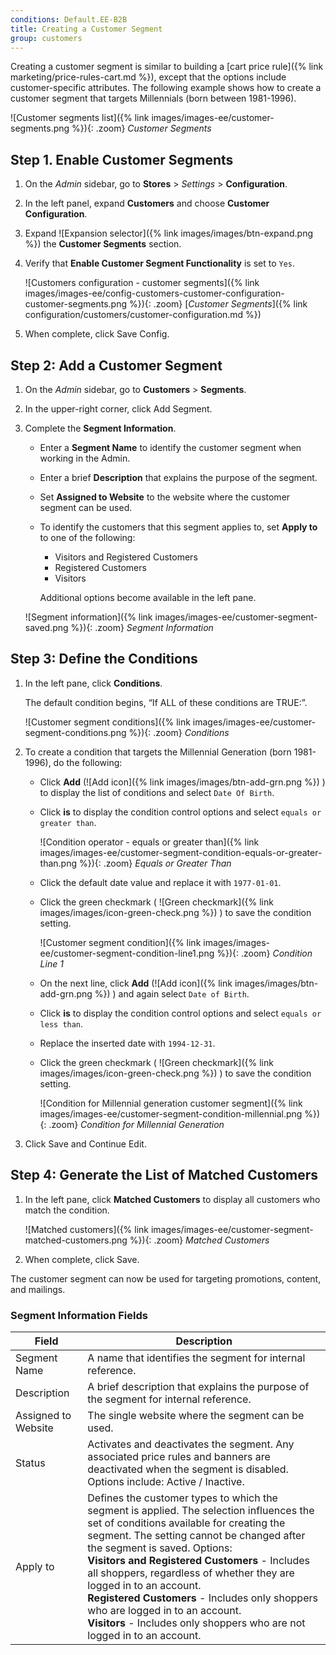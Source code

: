 ```yaml
---
conditions: Default.EE-B2B
title: Creating a Customer Segment
group: customers
---
```


Creating a customer segment is similar to building a [cart price rule]({% link marketing/price-rules-cart.md %}), except that the options include customer-specific attributes. The following example shows how to create a customer segment that targets Millennials (born between 1981-1996).

![Customer segments list]({% link images/images-ee/customer-segments.png %}){: .zoom}
_Customer Segments_

## Step 1. Enable Customer Segments

1. On the _Admin_ sidebar, go to **Stores**  > _Settings_ > **Configuration**.

1. In the left panel, expand **Customers** and choose **Customer Configuration**.

1. Expand ![Expansion selector]({% link images/images/btn-expand.png %}) the **Customer Segments** section.

1. Verify that **Enable Customer Segment Functionality** is set to `Yes`.

    ![Customers configuration - customer segments]({% link images/images-ee/config-customers-customer-configuration-customer-segments.png %}){: .zoom}
    [_Customer Segments_]({% link configuration/customers/customer-configuration.md %})

1. When complete, click <span class="btn">Save Config</span>.

## Step 2: Add a Customer Segment

1. On the _Admin_ sidebar, go to **Customers** > **Segments**.

1. In the upper-right corner, click <span class="btn">Add Segment</span>.

1. Complete the **Segment Information**.

   - Enter a **Segment Name** to identify the customer segment when working in the Admin.
   - Enter a brief **Description** that explains the purpose of the segment.
   - Set **Assigned to Website** to the website where the customer segment can be used.
   - To identify the customers that this segment applies to, set **Apply to** to one of the following:

      - Visitors and Registered Customers
      - Registered Customers
      - Visitors

     Additional options become available in the left pane.

   ![Segment information]({% link images/images-ee/customer-segment-saved.png %}){: .zoom}
   _Segment Information_

## Step 3: Define the Conditions

1. In the left pane, click **Conditions**.

   The default condition begins, “If ALL of these conditions are TRUE:”.

   ![Customer segment conditions]({% link images/images-ee/customer-segment-conditions.png %}){: .zoom}
   _Conditions_

1. To create a condition that targets the Millennial Generation (born 1981-1996), do the following:

   - Click **Add** (![Add icon]({% link images/images/btn-add-grn.png %}) ) to display the list of conditions and select `Date Of Birth`.

   - Click **is** to display the condition control options and select `equals or greater than`.

      ![Condition operator - equals or greater than]({% link images/images-ee/customer-segment-condition-equals-or-greater-than.png %}){: .zoom}
      _Equals or Greater Than_

   - Click the default date value and replace it with `1977-01-01`.

   - Click the green checkmark ( ![Green checkmark]({% link images/images/icon-green-check.png %}) ) to save the condition setting.

      ![Customer segment condition]({% link images/images-ee/customer-segment-condition-line1.png %}){: .zoom}
      _Condition Line 1_

   - On the next line, click **Add** (![Add icon]({% link images/images/btn-add-grn.png %}) ) and again select `Date of Birth`.

   - Click **is** to display the condition control options and select `equals or less than`.

   - Replace the inserted date with `1994-12-31`.

   - Click the green checkmark ( ![Green checkmark]({% link images/images/icon-green-check.png %}) ) to save the condition setting.

      ![Condition for Millennial generation customer segment]({% link images/images-ee/customer-segment-condition-millennial.png %}){: .zoom}
      _Condition for Millennial Generation_

1. Click <span class="btn">Save and Continue Edit</span>.

## Step 4: Generate the List of Matched Customers

1. In the left pane, click **Matched Customers** to display all customers who match the condition.

    ![Matched customers]({% link images/images-ee/customer-segment-matched-customers.png %}){: .zoom}
    _Matched Customers_

1. When complete, click <span class="btn">Save</span>.

The customer segment can now be used for targeting promotions, content, and mailings.

### Segment Information Fields

|Field|Description|
|--- |---|
|Segment Name| A name that identifies the segment for internal reference.|
|Description| A brief description that explains the purpose of the segment for internal reference.|
|Assigned to Website| The single website where the segment can be used.|
|Status| Activates and deactivates the segment. Any associated price rules and banners are deactivated when the segment is disabled. Options include: Active / Inactive.|
|Apply to| Defines the customer types to which the segment is applied. The selection influences the set of conditions available for creating the segment. The setting cannot be changed after the segment is saved. Options: <br/>**Visitors and Registered Customers** - Includes all shoppers, regardless of whether they are logged in to an account. <br/>**Registered Customers** - Includes only shoppers who are logged in to an account. <br/>**Visitors** - Includes only shoppers who are not logged in to an account. |
